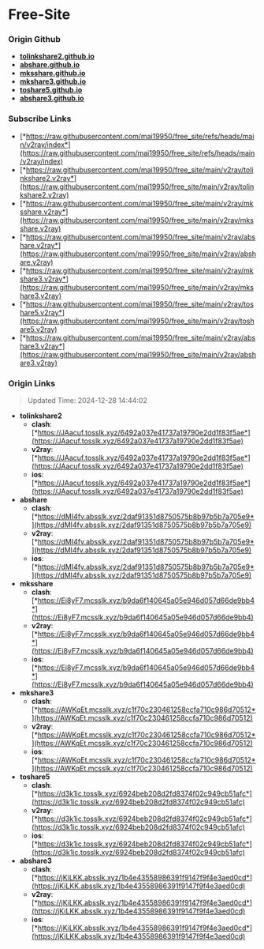 # Free-Site

### Origin Github

- [**tolinkshare2.github.io**](https://github.com/tolinkshare2/tolinkshare2.github.io)
- [**abshare.github.io**](https://github.com/abshare/abshare.github.io)
- [**mksshare.github.io**](https://github.com/mksshare/mksshare.github.io)
- [**mkshare3.github.io**](https://github.com/mkshare3/mkshare3.github.io)
- [**toshare5.github.io**](https://github.com/toshare5/toshare5.github.io)
- [**abshare3.github.io**](https://github.com/abshare3/abshare3.github.io)

### Subscribe Links

- [*https://raw.githubusercontent.com/mai19950/free_site/refs/heads/main/v2ray/index*](https://raw.githubusercontent.com/mai19950/free_site/refs/heads/main/v2ray/index)
- [*https://raw.githubusercontent.com/mai19950/free_site/main/v2ray/tolinkshare2.v2ray*](https://raw.githubusercontent.com/mai19950/free_site/main/v2ray/tolinkshare2.v2ray)
- [*https://raw.githubusercontent.com/mai19950/free_site/main/v2ray/mksshare.v2ray*](https://raw.githubusercontent.com/mai19950/free_site/main/v2ray/mksshare.v2ray)
- [*https://raw.githubusercontent.com/mai19950/free_site/main/v2ray/abshare.v2ray*](https://raw.githubusercontent.com/mai19950/free_site/main/v2ray/abshare.v2ray)
- [*https://raw.githubusercontent.com/mai19950/free_site/main/v2ray/mkshare3.v2ray*](https://raw.githubusercontent.com/mai19950/free_site/main/v2ray/mkshare3.v2ray)
- [*https://raw.githubusercontent.com/mai19950/free_site/main/v2ray/toshare5.v2ray*](https://raw.githubusercontent.com/mai19950/free_site/main/v2ray/toshare5.v2ray)
- [*https://raw.githubusercontent.com/mai19950/free_site/main/v2ray/abshare3.v2ray*](https://raw.githubusercontent.com/mai19950/free_site/main/v2ray/abshare3.v2ray)

### Origin Links

> Updated Time: 2024-12-28 14:44:02

- **tolinkshare2**
  - **clash**: [*https://JAacuf.tosslk.xyz/6492a037e41737a19790e2dd1f83f5ae*](https://JAacuf.tosslk.xyz/6492a037e41737a19790e2dd1f83f5ae)
  - **v2ray**: [*https://JAacuf.tosslk.xyz/6492a037e41737a19790e2dd1f83f5ae*](https://JAacuf.tosslk.xyz/6492a037e41737a19790e2dd1f83f5ae)
  - **ios**: [*https://JAacuf.tosslk.xyz/6492a037e41737a19790e2dd1f83f5ae*](https://JAacuf.tosslk.xyz/6492a037e41737a19790e2dd1f83f5ae)
- **abshare**
  - **clash**: [*https://dMI4fv.absslk.xyz/2daf91351d8750575b8b97b5b7a705e9*](https://dMI4fv.absslk.xyz/2daf91351d8750575b8b97b5b7a705e9)
  - **v2ray**: [*https://dMI4fv.absslk.xyz/2daf91351d8750575b8b97b5b7a705e9*](https://dMI4fv.absslk.xyz/2daf91351d8750575b8b97b5b7a705e9)
  - **ios**: [*https://dMI4fv.absslk.xyz/2daf91351d8750575b8b97b5b7a705e9*](https://dMI4fv.absslk.xyz/2daf91351d8750575b8b97b5b7a705e9)
- **mksshare**
  - **clash**: [*https://Ei8yF7.mcsslk.xyz/b9da6f140645a05e946d057d66de9bb4*](https://Ei8yF7.mcsslk.xyz/b9da6f140645a05e946d057d66de9bb4)
  - **v2ray**: [*https://Ei8yF7.mcsslk.xyz/b9da6f140645a05e946d057d66de9bb4*](https://Ei8yF7.mcsslk.xyz/b9da6f140645a05e946d057d66de9bb4)
  - **ios**: [*https://Ei8yF7.mcsslk.xyz/b9da6f140645a05e946d057d66de9bb4*](https://Ei8yF7.mcsslk.xyz/b9da6f140645a05e946d057d66de9bb4)
- **mkshare3**
  - **clash**: [*https://AWKqEt.mcsslk.xyz/c1f70c230461258ccfa710c986d70512*](https://AWKqEt.mcsslk.xyz/c1f70c230461258ccfa710c986d70512)
  - **v2ray**: [*https://AWKqEt.mcsslk.xyz/c1f70c230461258ccfa710c986d70512*](https://AWKqEt.mcsslk.xyz/c1f70c230461258ccfa710c986d70512)
  - **ios**: [*https://AWKqEt.mcsslk.xyz/c1f70c230461258ccfa710c986d70512*](https://AWKqEt.mcsslk.xyz/c1f70c230461258ccfa710c986d70512)
- **toshare5**
  - **clash**: [*https://d3k1ic.tosslk.xyz/6924beb208d2fd8374f02c949cb51afc*](https://d3k1ic.tosslk.xyz/6924beb208d2fd8374f02c949cb51afc)
  - **v2ray**: [*https://d3k1ic.tosslk.xyz/6924beb208d2fd8374f02c949cb51afc*](https://d3k1ic.tosslk.xyz/6924beb208d2fd8374f02c949cb51afc)
  - **ios**: [*https://d3k1ic.tosslk.xyz/6924beb208d2fd8374f02c949cb51afc*](https://d3k1ic.tosslk.xyz/6924beb208d2fd8374f02c949cb51afc)
- **abshare3**
  - **clash**: [*https://jKiLKK.absslk.xyz/1b4e43558986391f9147f9f4e3aed0cd*](https://jKiLKK.absslk.xyz/1b4e43558986391f9147f9f4e3aed0cd)
  - **v2ray**: [*https://jKiLKK.absslk.xyz/1b4e43558986391f9147f9f4e3aed0cd*](https://jKiLKK.absslk.xyz/1b4e43558986391f9147f9f4e3aed0cd)
  - **ios**: [*https://jKiLKK.absslk.xyz/1b4e43558986391f9147f9f4e3aed0cd*](https://jKiLKK.absslk.xyz/1b4e43558986391f9147f9f4e3aed0cd)
